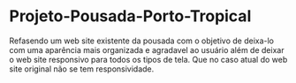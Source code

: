 # Projeto-Pousada-Porto-Tropical

Refasendo um web site existente da pousada com o objetivo de deixa-lo com uma aparência 
mais organizada e agradavel ao usuário além de deixar o web site responsivo para todos os 
tipos de tela. Que no caso atual do web site original não se tem responsividade.
